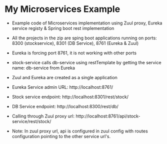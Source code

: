 # My Microservices Example
- Example code of Microservices implementation using Zuul proxy, Eureka service registy & Spring boot rest implementation
- All the projects in the zip are sping boot applications running on ports: 8300 (stockservice), 8301 (DB Service), 8761 (Eureka & Zuul)
- Eureka is forcing port 8761, it is not working with other ports

- stock-service calls db-service using restTemplate by getting the service name: db-service from Eureka
- Zuul and Eureka are created as a single application

- Eureka Service admin URL: http://localhost:8761/
- Stock service endpoint: http://localhost:8301/rest/stock/
- DB Service endpoint: http://localhost:8300/rest/db/
- Calling through Zuul proxy url: http://localhost:8761/api/stock-service/rest/stock/

* Note: In zuul proxy url, api is configured in zuul config with routes configuration pointing to the other service url's.
